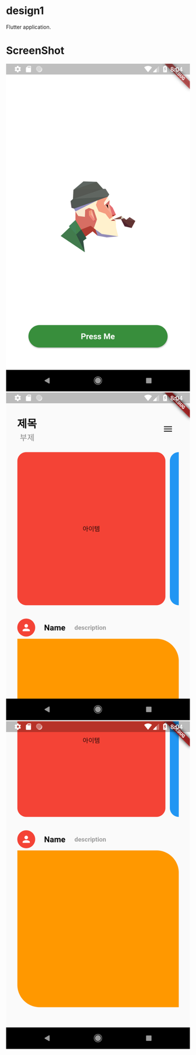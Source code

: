 # design1

Flutter application.

# ScreenShot

![Screenshot_1566720249](../etc/Screenshot_1566720249.png)
![Screenshot_1566720252](../etc/Screenshot_1566720252.png)
![Screenshot_1566720257](../etc/Screenshot_1566720257.png)
